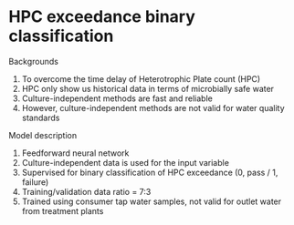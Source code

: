 # HPC exceedance binary classification

Backgrounds
1) To overcome the time delay of Heterotrophic Plate count (HPC)
2) HPC only show us historical data in terms of microbially safe water  
3) Culture-independent methods are fast and reliable 
4) However, culture-independent methods are not valid for water quality standards

Model description
1) Feedforward neural network
2) Culture-independent data is used for the input variable
3) Supervised for binary classification of HPC exceedance (0, pass / 1, failure)
4) Training/validation data ratio = 7:3
5) Trained using consumer tap water samples, not valid for outlet water from treatment plants
